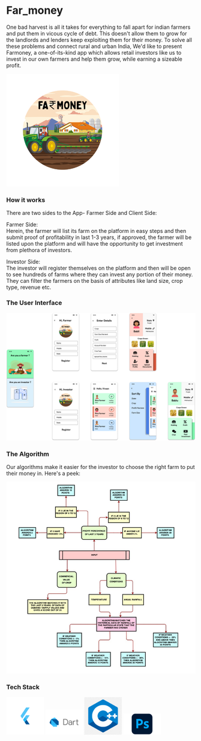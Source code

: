 # Far_money

One bad harvest is all it takes for everything to fall apart for indian farmers and put them in vicous cycle of debt. This doesn't allow them to grow for the landlords and lenders keep exploiting them for their money. To solve all these problems and connect rural and urban India, We'd like to present Farmoney, a one-of-its-kind app which allows retail investors like us to invest in our own farmers and help them grow, while earning a sizeable profit.</br>

<img src="images/Farmoney_logo.png" width="300" height="300">

### How it works
There are two sides to the App- Farmer Side and Client Side:</br>

Farmer Side:</br>
Herein, the farmer will list its farm on the platform in easy steps and then submit proof of profitability in last 1-3 years, if approved, the farmer will be listed upon the platform and will have the opportunity to get investment from plethora of investors.

Investor Side:</br>
The investor will register themselves on the platform and then will be open to see hundreds of farms where they can invest any portion of their money. They can filter the farmers on the basis of attributes like land size, crop type, revenue etc.



### The User Interface
![](images/Farmoney_UI.png)

### The Algorithm
Our algorithms make it easier for the investor to choose the right farm to put their money in. 
Here's a peek: </br>

![](images/FlowChart_1.jpeg)

### Tech Stack
<p float="left">
  <img src="images/flutterlogo.png" width="100" height="100" />
  <img src="images/dart_logo.png" width="100" height "100" />
  <img src="images/cpplogo.png" width="100"  height "100" /> 
  <img src="images/PhotoShoplogo.png" width="100" height "100" />
</p>
